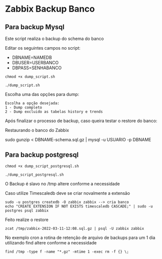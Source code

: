 # Zabbix Backup Banco

## Para backup Mysql

Este script realiza o backup do schema do banco

Editar os seguintes campos no script:

- DBNAME=NAMEDB
- DBUSER=USERBANCO
- DBPASS=SENHABANCO

```
chmod +x dump_script.sh

./dump_script.sh
```
Escolha uma das opções para dump:

```
Escolha a opção desejada: 
1 - Dump completo
2 - Dump excluido as tabelas history e trends
```

Após finalizar o processo de backup, caso queira testar o restore do banco:

Restaurando o banco do Zabbix

sudo gunzip < DBNAME-schema.sql.gz | mysql -u USUARIO -p DBNAME

## Para backup postgresql

```
chmod +x dump_script_postgresql.sh

./dump_script_postgresql.sh
```
O Backup é slavo no /tmp altere conforme a necessidade 

Caso utilize Timescaledb deve se criar novalmente a extensão

```
sudo -u postgres createdb -O zabbix zabbix --> cria banco 
echo "CREATE EXTENSION IF NOT EXISTS timescaledb CASCADE;" | sudo -u postgres psql zabbix
```
Feito realize o restore 
```
zcat /tmp/zabbix-2022-03-11-12:08.sql.gz | psql -U zabbix zabbix
```
No exemplo cron a rotina de retenção de arquivo de backups para um 1 dia utilizando find altere conforme a necessidade
```
find /tmp -type f -name "*.gz" -mtime 1 -exec rm -f {} \;
```
